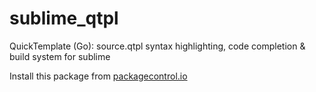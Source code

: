 # sublime_qtpl
QuickTemplate (Go): source.qtpl syntax highlighting, code completion &amp; build system for sublime

Install this package from [packagecontrol.io](https://packagecontrol.io/packages/QuickTemplate%20%28Go%29)
